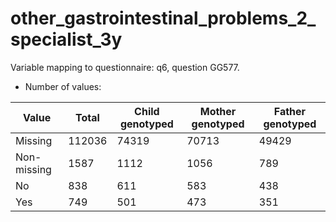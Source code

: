 # other_gastrointestinal_problems_2_specialist_3y
Variable mapping to questionnaire: q6, question GG577.
- Number of values:

| Value | Total | Child genotyped | Mother genotyped | Father genotyped |
| ----- | ----- | --------------- | ---------------- | ---------------- |
| Missing | 112036 | 74319 | 70713 | 49429 |
| Non-missing | 1587 | 1112 | 1056 | 789 |
| No | 838 | 611 | 583 |438 |
| Yes | 749 | 501 | 473 |351 |



